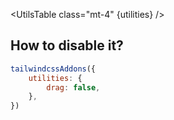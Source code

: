 <script>
	import UtilsTable from '$lib/UtilsTable.svelte'
	const utilities = {
		'.drag-none': {
			'-webkit-user-drag': 'none',
		},
		'.drag-element': {
			'-webkit-user-drag': 'element',
		},
		'.drag-auto': {
			'-webkit-user-drag': 'auto',
		},
	}
</script>

<UtilsTable class="mt-4" {utilities} />

## How to disable it?

```js
tailwindcssAddons({
	utilities: {
		drag: false,
	},
})
```

